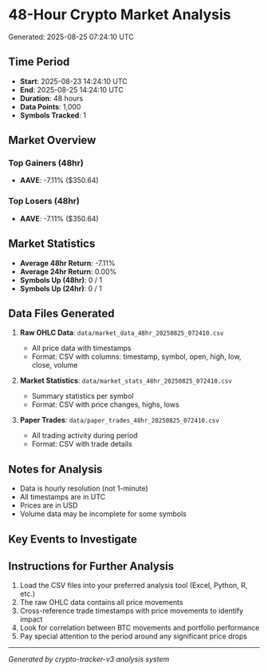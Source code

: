 # 48-Hour Crypto Market Analysis
Generated: 2025-08-25 07:24:10 UTC

## Time Period
- **Start**: 2025-08-23 14:24:10 UTC
- **End**: 2025-08-25 14:24:10 UTC
- **Duration**: 48 hours
- **Data Points**: 1,000
- **Symbols Tracked**: 1

## Market Overview

### Top Gainers (48hr)
- **AAVE**: -7.11% ($350.64)

### Top Losers (48hr)
- **AAVE**: -7.11% ($350.64)

## Market Statistics
- **Average 48hr Return**: -7.11%
- **Average 24hr Return**: 0.00%
- **Symbols Up (48hr)**: 0 / 1
- **Symbols Up (24hr)**: 0 / 1

## Data Files Generated
1. **Raw OHLC Data**: `data/market_data_48hr_20250825_072410.csv`
   - All price data with timestamps
   - Format: CSV with columns: timestamp, symbol, open, high, low, close, volume

2. **Market Statistics**: `data/market_stats_48hr_20250825_072410.csv`
   - Summary statistics per symbol
   - Format: CSV with price changes, highs, lows

3. **Paper Trades**: `data/paper_trades_48hr_20250825_072410.csv`
   - All trading activity during period
   - Format: CSV with trade details

## Notes for Analysis
- Data is hourly resolution (not 1-minute)
- All timestamps are in UTC
- Prices are in USD
- Volume data may be incomplete for some symbols

## Key Events to Investigate


## Instructions for Further Analysis
1. Load the CSV files into your preferred analysis tool (Excel, Python, R, etc.)
2. The raw OHLC data contains all price movements
3. Cross-reference trade timestamps with price movements to identify impact
4. Look for correlation between BTC movements and portfolio performance
5. Pay special attention to the period around any significant price drops

---
*Generated by crypto-tracker-v3 analysis system*
